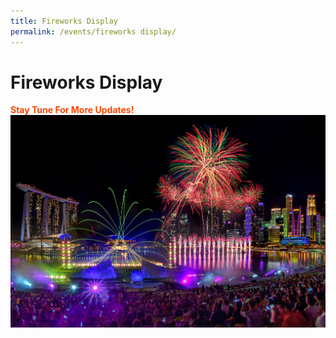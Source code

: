 ```yaml
---
title: Fireworks Display 
permalink: /events/fireworks display/
---
```


# Fireworks Display
<font color="orangered"><b>Stay Tune For More Updates!</b></font>
<br>
<img src="/images/HeroBannerKVF.jpg" />
